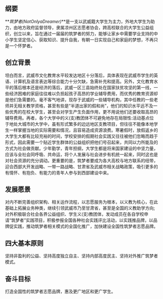 ## 纲要

**_筑梦者(NotOnlyaDreamer)_**是一支以武威籍大学生为主力，外地大学生为助力，由地方政府监督领导，隶属凉州区志愿者协会，跨高校联合的大学生公益组织，创立以来，旨在通过一届届的筑梦者的努力，能够让家乡中需要学业支持的中小学生坚定信心、获取知识、提升自我，有朝一日实现自己和家庭的梦想，不再只是一个怀梦者。

## 创立背景

坦白而言，武威市文化教育水平较发达地区十分落后，具体表现在武威市学生的英语、计算机及语言表达等综合能力十分欠缺，急需补充和提高。另外，文化教育水平的落后根本还是经济的落后，武威一区三县始终处在国家扶贫攻坚的第一线，一些经济困难的家庭往往难以负担起孩子高昂的学业辅导费用，而优秀的教育资源却是他们急需要的。毫不客气地讲，现存于武威的一些辅导机构，其中任教的一些老师并无相关教学资格，甚至有些是“半道出家的假和尚”，他们的知识水平远不及一些优秀的在校大学生，甚至会对学生产生负面作用，更不用说他们还要收取高昂的辅导费用。再者，各个大学中的义(支)教团体不可避免地存在局限性:活动基点位于地处大城市的大学中，虽有形式繁多的边远地区支教项目，但往往不能像本地学生一样掌握当地的实际需要和情况，且容易造成资源浪费。寒暑假时，放假返乡的大学生大都有比较充裕的时间，学校安排的假期社会实践又往往被他们忽略而趋于形式，因此需要一个贴近学生群体的公益组织把他们号召起来，共同以力所能及的方式为社会做贡献。少年勤学，青年担纲，大学生都是将来国家建设的中坚力量，应该与全社会同呼吸、共命运，将个人发展与社会进步有机统一起来，同时这也是对社会资源的充分调动。更重要的是，筑梦者要成为各大高校与地方联系的纽带，迎合西部大开发战略、一带一路战略、甘肃省及武威市相关战略政策，吸引更多的有情怀、有抱负、有能力的青年人参与到西部建设中来。

## 发展愿景

对内不断完善组织架构、相关运作流程，以志愿服务为根本，以义教为核心，在此基础上拓展业务种类，继续引领武威市乃至甘肃省，甚至是全国的义教助学方向;对外积极联合社会各界公益组织、学生义(支)教团体，发动成员在各自学校申请“筑梦者”实践项目，积极参报全国各种社会实践评比活动，以实践推品牌，以品牌促实践，推动筑梦者相关模式的全国化推广，加快建设全国性筑梦者志愿品牌。

## 四大基本原则

坚持非盈利的公益、坚持高度独立自主、坚持内部高度民主、坚持对外推广筑梦者模式。

## 奋斗目标

打造全国性的筑梦者志愿品牌，惠及更广地区和更广学生。
